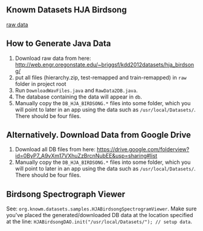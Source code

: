 ## Knowm Datasets HJA Birdsong

[raw data](http://web.engr.oregonstate.edu/~briggsf/kdd2012datasets/hja_birdsong/)

## How to Generate Java Data

1. Download raw data from here: <http://web.engr.oregonstate.edu/~briggsf/kdd2012datasets/hja_birdsong/>
1. put all files (hierarchy.zip, test-remapped and train-remapped) in `raw` folder in project root
1. Run `DownloadWavFiles.java` and `RawData2DB.java`.
1. The database containing the data will appear in `db`.
1. Manually copy the `DB_HJA_BIRDSONG.*` files into some folder, which you will point to later in an app using the data such as `/usr/local/Datasets/`. There should be four files. 

## Alternatively. Download Data from Google Drive

1. Download all DB files from here: <https://drive.google.com/folderview?id=0ByP7_A9vXm17VXhuZzBrcnNubEE&usp=sharing#list>
1. Manually copy the `DB_HJA_BIRDSONG.*` files into some folder, which you will point to later in an app using the data such as `/usr/local/Datasets/`. There should be four files. 

## Birdsong Spectrograph Viewer

See: `org.knowm.datasets.samples.HJABirdsongSpectrogramViewer`. Make sure you've placed the generated/downloaded DB data at the location specified at the line: `HJABirdsongDAO.init("/usr/local/Datasets/"); // setup data`.
